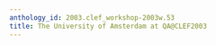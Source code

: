 ```yaml
---
anthology_id: 2003.clef_workshop-2003w.53
title: The University of Amsterdam at QA@CLEF2003
---
```

